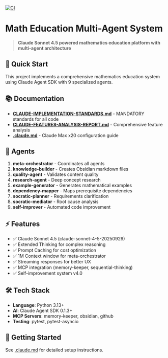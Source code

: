 [![CI](https://github.com/KyungChan-PARK/kc-palantir-math/actions/workflows/ci.yml/badge.svg)](https://github.com/KyungChan-PARK/kc-palantir-math/actions/workflows/ci.yml)

# Math Education Multi-Agent System

> **Claude Sonnet 4.5 powered mathematics education platform with multi-agent architecture**

## 🚀 Quick Start

This project implements a comprehensive mathematics education system using Claude Agent SDK with 9 specialized agents.

## 📚 Documentation

- **[CLAUDE-IMPLEMENTATION-STANDARDS.md](./CLAUDE-IMPLEMENTATION-STANDARDS.md)** - MANDATORY standards for all code
- **[CLAUDE-FEATURES-ANALYSIS-REPORT.md](./CLAUDE-FEATURES-ANALYSIS-REPORT.md)** - Comprehensive feature analysis
- **[.claude.md](./.claude.md)** - Claude Max x20 configuration guide

## 🤖 Agents

1. **meta-orchestrator** - Coordinates all agents
2. **knowledge-builder** - Creates Obsidian markdown files
3. **quality-agent** - Validates content quality
4. **research-agent** - Deep concept research
5. **example-generator** - Generates mathematical examples
6. **dependency-mapper** - Maps prerequisite dependencies
7. **socratic-planner** - Requirements clarification
8. **socratic-mediator** - Root cause analysis
9. **self-improver** - Automated code improvement

## ⚡ Features

- ✅ Claude Sonnet 4.5 (claude-sonnet-4-5-20250929)
- ✅ Extended Thinking for complex reasoning
- ✅ Prompt Caching for cost optimization
- ✅ 1M Context window for meta-orchestrator
- ✅ Streaming responses for better UX
- ✅ MCP integration (memory-keeper, sequential-thinking)
- ✅ Self-improvement system v4.0

## 🛠️ Tech Stack

- **Language**: Python 3.13+
- **AI**: Claude Agent SDK 0.1.3+
- **MCP Servers**: memory-keeper, obsidian, github
- **Testing**: pytest, pytest-asyncio

## 📖 Getting Started

See [.claude.md](./.claude.md) for detailed setup instructions.
